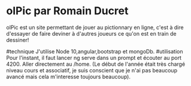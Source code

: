# olPic par Romain Ducret
olPic est un site permettant de jouer au pictionnary en ligne, c'est à dire d'essayer de faire deviner à d'autres joueurs ce qu'on est en train de dessiner! 

#technique
J'utilise Node 10,angular,bootstrap et mongoDb.
#utilisation
Pour l'instant, il faut lancer ng serve dans un prompt et écouter au port 4200. Aller directement au /home. (Le début de l'année était très chargé niveau cours et associatif, je suis conscient que je n'ai pas beaucoup avancé mais cela m'interesse toujours beaucoup). 


